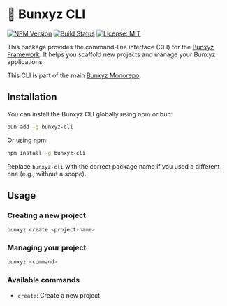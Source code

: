 # 🦊 Bunxyz CLI

[![NPM Version](https://img.shields.io/npm/v/bunxyz-cli.svg)](https://www.npmjs.com/package/bunxyz-cli) <!-- Replace bunxyz-cli if needed -->
[![Build Status](https://img.shields.io/github/actions/workflow/status/bernabedev/bunxyz/ci.yml?branch=main)](https://github.com/bernabedev/bunxyz/actions) <!-- Link to monorepo status -->
[![License: MIT](https://img.shields.io/badge/License-MIT-yellow.svg)](../../LICENSE) <!-- Link to root LICENSE -->

This package provides the command-line interface (CLI) for the [Bunxyz Framework](https://github.com/bernabedev/bunxyz). It helps you scaffold new projects and manage your Bunxyz applications.

This CLI is part of the main [Bunxyz Monorepo](../../README.md).

## Installation

You can install the Bunxyz CLI globally using npm or bun:

```bash
bun add -g bunxyz-cli
```

Or using npm:

```bash
npm install -g bunxyz-cli
```

Replace `bunxyz-cli` with the correct package name if you used a different one (e.g., without a scope).

## Usage

### Creating a new project

```bash
bunxyz create <project-name>
```

### Managing your project

```bash
bunxyz <command>
```

### Available commands

- `create`: Create a new project
